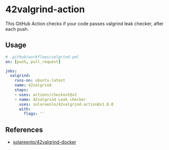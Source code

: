 # 42valgrind-action
This GitHub Action checks if your code passes valgrind leak checker, after each push.

## Usage
```yml
# .github/workflows/valgrind.yml
on: [push, pull_request]

jobs:
  valgrind:
    runs-on: ubuntu-latest
    name: 42valgrind
    steps:
    - uses: actions/checkout@v2
    - name: 42valgrind Leak checker
      uses: solareenlo/42valgrind-action@v1.0.0
      with:
        flags: ''
```

## References
- [solareenlo/42valgrind-docker](https://github.com/solareenlo/42valgrind-docker)
